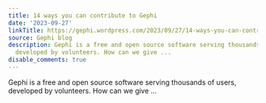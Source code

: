 ```yaml
---
title: 14 ways you can contribute to Gephi
date: '2023-09-27'
linkTitle: https://gephi.wordpress.com/2023/09/27/14-ways-you-can-contribute-to-gephi/
source: Gephi blog
description: Gephi is a free and open source software serving thousands of users,
  developed by volunteers. How can we give ...
disable_comments: true
---
```

Gephi is a free and open source software serving thousands of users, developed by volunteers. How can we give ...